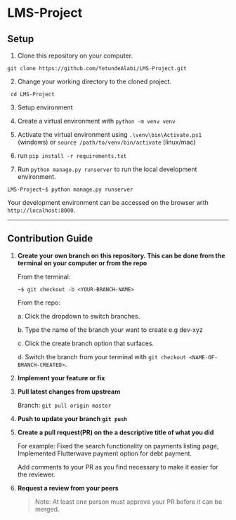 # LMS-Project

## Setup

1. Clone this repository on your computer.

```
git clone https://github.com/YetundeAlabi/LMS-Project.git
```
2. Change your working directory to the cloned project.

```
 cd LMS-Project
```
3. Setup environment
1. Create a virtual environment with `python -m venv venv`
2. Activate the virtual environment using `.\venv\bin\Activate.ps1` (windows) or `source /path/to/venv/bin/activate` (linux/mac)
3. run `pip install -r requirements.txt`

3. Run `python manage.py runserver` to run the local development environment.

```
LMS-Project~$ python manage.py runserver
```

Your development environment can be accessed on the browser with `http://localhost:8000`.

---

## Contribution Guide

1. **Create your own branch on this repository. This can be done from the terminal on your computer or from the repo**

   From the terminal:

   ```
   ~$ git checkout -b <YOUR-BRANCH-NAME>
   ```

   From the repo:

   a. Click the dropdown to switch branches.

   b. Type the name of the branch your want to create e.g dev-xyz

   c. Click the create branch option that surfaces.

   d. Switch the branch from your terminal with `git checkout <NAME-OF-BRANCH-CREATED>`.

2. **Implement your feature or fix**

3. **Pull latest changes from upstream**

   Branch: `git pull origin master`


4. **Push to update your branch `git push`**

5. **Create a pull request(PR) on the a descriptive title of what you did**

   For example: Fixed the search functionality on payments listing page, Implemented Flutterwave payment option for debt payment.

   Add comments to your PR as you find necessary to make it easier for the reviewer.

6. **Request a review from your peers**

   > Note: At least one person must approve your PR before it can be merged.



